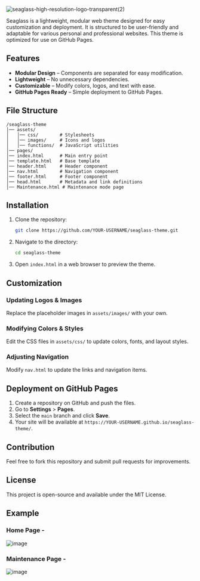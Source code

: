 ![seaglass-high-resolution-logo-transparent(2)](https://github.com/user-attachments/assets/3950e0d7-0c2b-4b7f-a78c-d09c9f6317ef)

Seaglass is a lightweight, modular web theme designed for easy customization and deployment. It is structured to be user-friendly and adaptable for various personal and professional websites. This theme is optimized for use on GitHub Pages.

## Features
- **Modular Design** – Components are separated for easy modification.
- **Lightweight** – No unnecessary dependencies.
- **Customizable** – Modify colors, logos, and text with ease.
- **GitHub Pages Ready** – Simple deployment to GitHub Pages.

## File Structure
```
/seaglass-theme
│── assets/
│   │── css/        # Stylesheets
│   │── images/     # Icons and logos
│   │── functions/  # JavaScript utilities
│── pages/
│── index.html      # Main entry point
│── template.html   # Base template
│── header.html     # Header component
│── nav.html        # Navigation component
│── footer.html     # Footer component
│── head.html       # Metadata and link definitions
│── Maintenance.html # Maintenance mode page
```

## Installation
1. Clone the repository:
   ```sh
   git clone https://github.com/YOUR-USERNAME/seaglass-theme.git
   ```
2. Navigate to the directory:
   ```sh
   cd seaglass-theme
   ```
3. Open `index.html` in a web browser to preview the theme.

## Customization
### Updating Logos & Images
Replace the placeholder images in `assets/images/` with your own.

### Modifying Colors & Styles
Edit the CSS files in `assets/css/` to update colors, fonts, and layout styles.

### Adjusting Navigation
Modify `nav.html` to update the links and navigation items.

## Deployment on GitHub Pages
1. Create a repository on GitHub and push the files.
2. Go to **Settings** > **Pages**.
3. Select the `main` branch and click **Save**.
4. Your site will be available at `https://YOUR-USERNAME.github.io/seaglass-theme/`.

## Contribution
Feel free to fork this repository and submit pull requests for improvements.

## License
This project is open-source and available under the MIT License.

## Example
### Home Page -
![image](https://github.com/user-attachments/assets/1d88a7ba-a611-4bd7-ae6e-b875835ec4b2)

### Maintenance Page - 
![image](https://github.com/user-attachments/assets/89df3824-d479-477f-b18c-799b878ed015)


